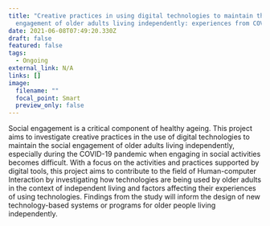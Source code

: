 ```yaml
---
title: "Creative practices in using digital technologies to maintain the social
  engagement of older adults living independently: experiences from COVID-19"
date: 2021-06-08T07:49:20.330Z
draft: false
featured: false
tags:
  - Ongoing
external_link: N/A
links: []
image:
  filename: ""
  focal_point: Smart
  preview_only: false
---
```

Social engagement is a critical component of healthy ageing. This project aims to investigate creative practices in the use of digital technologies to maintain the social engagement of older adults living independently, especially during the COVID-19 pandemic when engaging in social activities becomes difficult. With a focus on the activities and practices supported by digital tools, this project aims to contribute to the field of Human-computer Interaction by investigating how technologies are being used by older adults in the context of independent living and factors affecting their experiences of using technologies. Findings from the study will inform the design of new technology-based systems or programs for older people living independently.